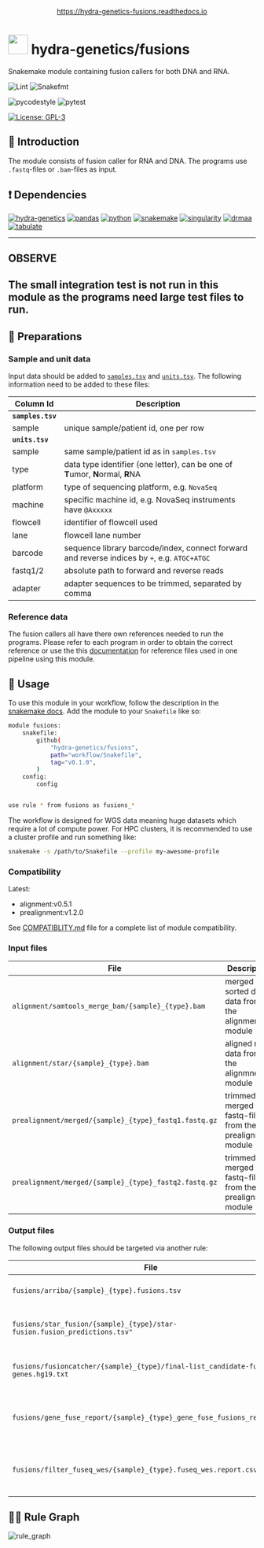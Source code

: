 <p align="center">
<a href="https://hydra-genetics-fusions.readthedocs.io">https://hydra-genetics-fusions.readthedocs.io</a>
</p>

# <img src="https://github.com/hydra-genetics/fusions/blob/develop/images/hydragenetics.png" width=40 /> hydra-genetics/fusions

Snakemake module containing fusion callers for both DNA and RNA.

![Lint](https://github.com/hydra-genetics/fusions/actions/workflows/lint.yaml/badge.svg?branch=develop)
![Snakefmt](https://github.com/hydra-genetics/fusions/actions/workflows/snakefmt.yaml/badge.svg?branch=develop)

![pycodestyle](https://github.com/hydra-genetics/fusions/actions/workflows/pycodestyle.yaml/badge.svg?branch=develop)
![pytest](https://github.com/hydra-genetics/fusions/actions/workflows/pytest.yaml/badge.svg?branch=develop)


[![License: GPL-3](https://img.shields.io/badge/License-GPL3-yellow.svg)](https://opensource.org/licenses/gpl-3.0.html)

## :speech_balloon: Introduction

The module consists of fusion caller for RNA and DNA. The programs use `.fastq`-files or `.bam`-files as input.

## :heavy_exclamation_mark: Dependencies

[![hydra-genetics](https://img.shields.io/badge/hydragenetics-0.15.0-blue)](https://github.com/hydra-genetics/)
[![pandas](https://img.shields.io/badge/pandas-1.3.1-blue)](https://pandas.pydata.org/)
[![python](https://img.shields.io/badge/python-3.8-blue)](https://www.python.org/)
[![snakemake](https://img.shields.io/badge/snakemake-7.13.0-blue)](https://snakemake.readthedocs.io/en/stable/)
[![singularity](https://img.shields.io/badge/singularity-3.0.0-blue)](https://sylabs.io/docs/)
[![drmaa](https://img.shields.io/badge/drmaa-0.7.9-blue)](https://pypi.org/project/drmaa/)
[![tabulate](https://img.shields.io/badge/tabulate-0.8.10-blue)](https://pypi.org/project/tabulate/)

---
## OBSERVE
The small integration test is not run in this module as the programs need large test files to run.
---

## :school_satchel: Preparations

### Sample and unit data

Input data should be added to [`samples.tsv`](https://github.com/hydra-genetics/prealignment/blob/develop/config/samples.tsv)
and [`units.tsv`](https://github.com/hydra-genetics/prealignment/blob/develop/config/units.tsv).
The following information need to be added to these files:

| Column Id | Description |
| --- | --- |
| **`samples.tsv`** |
| sample | unique sample/patient id, one per row |
| **`units.tsv`** |
| sample | same sample/patient id as in `samples.tsv` |
| type | data type identifier (one letter), can be one of **T**umor, **N**ormal, **R**NA |
| platform | type of sequencing platform, e.g. `NovaSeq` |
| machine | specific machine id, e.g. NovaSeq instruments have `@Axxxxx` |
| flowcell | identifier of flowcell used |
| lane | flowcell lane number |
| barcode | sequence library barcode/index, connect forward and reverse indices by `+`, e.g. `ATGC+ATGC` |
| fastq1/2 | absolute path to forward and reverse reads |
| adapter | adapter sequences to be trimmed, separated by comma |

### Reference data

The fusion callers all have there own references needed to run the programs. Please refer to each program in order to obtain the correct reference or use the this [documentation](https://twist-solid.readthedocs.io/en/latest/references/#downloadable-reference-files) for reference files used in one pipeline using this module.

## :rocket: Usage

To use this module in your workflow, follow the description in the
[snakemake docs](https://snakemake.readthedocs.io/en/stable/snakefiles/modularization.html#modules).
Add the module to your `Snakefile` like so:

```bash
module fusions:
    snakefile:
        github(
            "hydra-genetics/fusions",
            path="workflow/Snakefile",
            tag="v0.1.0",
        )
    config:
        config


use rule * from fusions as fusions_*
```

The workflow is designed for WGS data meaning huge datasets which require a lot of compute power. For
HPC clusters, it is recommended to use a cluster profile and run something like:

```bash
snakemake -s /path/to/Snakefile --profile my-awesome-profile
```

### Compatibility

Latest:
 - alignment:v0.5.1
 - prealignment:v1.2.0

 See [COMPATIBLITY.md](../master/COMPATIBLITY.md) file for a complete list of module compatibility.

### Input files

| File | Description |
|---|---|
| `alignment/samtools_merge_bam/{sample}_{type}.bam` | merged and sorted dna data from the alignment module |
| `alignment/star/{sample}_{type}.bam` | aligned rna data from the alignmnet module |
| `prealignment/merged/{sample}_{type}_fastq1.fastq.gz` | trimmed and merged fastq-file from the prealignment module |
| `prealignment/merged/{sample}_{type}_fastq2.fastq.gz` | trimmed and merged fastq-file from the prealignment module |

### Output files

The following output files should be targeted via another rule:

| File | Description |
|---|---|
| `fusions/arriba/{sample}_{type}.fusions.tsv` | RNA fusion predictions from Arriba |
| `fusions/star_fusion/{sample}_{type}/star-fusion.fusion_predictions.tsv"` | RNA fusion predictions from StarFusion |
| `fusions/fusioncatcher/{sample}_{type}/final-list_candidate-fusion-genes.hg19.txt` | RNA fusion predictions from FusionCatcher |
| `fusions/gene_fuse_report/{sample}_{type}_gene_fuse_fusions_report.txt` | filtered DNA fusion predictions from GeneFuse |
| `fusions/filter_fuseq_wes/{sample}_{type}.fuseq_wes.report.csv` | filtered DNA fusion predictions from FuseqWES |

## :judge: Rule Graph

![rule_graph](https://github.com/hydra-genetics/fusions/blob/develop/images/hydragenetics.png)
